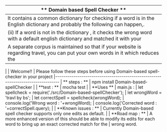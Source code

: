 | ** Domain based Spell Checker **
| --------------------------------------------------------------------------------
| It contains a common dictionary for checking if a word is in the English dictionary and probably the following can happen,.    |    (i)  If a word is in the dictionary, the actual word is returned
|    (ii) If a word is not in the dictionary , it checks the wrong word with a default english dictionary and matched it with your | corpus which can be your own set of words and brings the most accurate match.
| A separate corpus is maintained so that if your website is regarding travel, you can put your own words in it which reduces the | time for replacing each wrong word as it does'nt have to loop through the entire english dictionary having umpteen of words. |Mostly the spell corrected is an exact word which the user meant.
|
| Welcome!!
| Please follow these steps before using Domain-based spell-checker in your project
|--------------------------------------------------------------------------------
| ** steps : **
| npm install Domain-based-spellChecker
|
| **test : **
|   mocha test
|
| **Uses  **
|  main.js :
| let spellcheck = require('./src/Domain-based-spellChecker');
| let wrongWord = 'travl by bs';
| let correctSpell = spellcheck(wrongWord);
| console.log('Wrong word     : '+wrongWord);
| console.log('Corrected word : '+correctSpell.query);
|
| **Known issues : **
|   Currently Domain-based spell checker supports only one edits as default.
|
| **Road map : **
|   A more enhanced version of this should be able to modify its edits for each word to bring up an exact corrected match for the |   wrong word.
